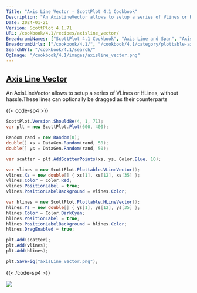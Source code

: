 ```yaml
---
Title: "Axis Line Vector - ScottPlot 4.1 Cookbook"
Description: "An AxisLineVector allows to setup a series of VLines or HLines, without hassle.These lines can optionally be dragged as their counterparts"
Date: 2024-01-21
Version: ScottPlot 4.1.71
URL: /cookbook/4.1/recipes/axisline_vector/
BreadcrumbNames: ["ScottPlot 4.1 Cookbook", "Axis Line and Span", "Axis Line Vector"]
BreadcrumbUrls: ["/cookbook/4.1/", "/cookbook/4.1/category/plottable-axis-line-and-span", "/cookbook/4.1/recipes/axisline_vector/"]
SearchUrl: "/cookbook/4.1/search/"
OgImage: "/cookbook/4.1/images/axisline_vector.png"
---
```


<h2><a id='axis-line-vector' href='/cookbook/4.1/recipes/axisline_vector/'>Axis Line Vector</a></h2>

An AxisLineVector allows to setup a series of VLines or HLines, without hassle.These lines can optionally be dragged as their counterparts

{{< code-sp4 >}}

```cs
ScottPlot.Version.ShouldBe(4, 1, 71);
var plt = new ScottPlot.Plot(600, 400);

Random rand = new Random(0);
double[] xs = DataGen.Random(rand, 50);
double[] ys = DataGen.Random(rand, 50);

var scatter = plt.AddScatterPoints(xs, ys, Color.Blue, 10);

var vlines = new ScottPlot.Plottable.VLineVector();
vlines.Xs = new double[] { xs[1], xs[12], xs[35] };
vlines.Color = Color.Red;
vlines.PositionLabel = true;
vlines.PositionLabelBackground = vlines.Color;

var hlines = new ScottPlot.Plottable.HLineVector();
hlines.Ys = new double[] { ys[1], ys[12], ys[35] };
hlines.Color = Color.DarkCyan;
hlines.PositionLabel = true;
hlines.PositionLabelBackground = hlines.Color;
hlines.DragEnabled = true;

plt.Add(scatter);
plt.Add(vlines);
plt.Add(hlines);

plt.SaveFig("axisLine_Vector.png");
```

{{< /code-sp4 >}}

<img src='../../images/axisline_vector.png' class='d-block mx-auto my-5' />


